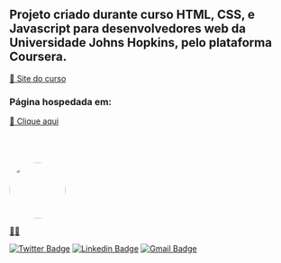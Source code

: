 <h2> Projeto criado durante curso HTML, CSS, e Javascript para desenvolvedores web da Universidade Johns Hopkins, pelo plataforma Coursera.</h2>
<a target="_blank" href="https://www.coursera.org/learn/html-css-javascript-for-web-developers">🔗 Site do curso</a>

<h3>Página hospedada em:</h3>
    
<a  target="_blank" href="https://rednand.github.io/Site-criado-durante-curso-Coursera-HTML-CSS-JS-Web-Developers/"> 🔗 Clique aqui</a>

<br>
<br>
<br>
<a href="https://github.com/rednand">
 <img style="border-radius: 50%;" src="https://avatars3.githubusercontent.com/u/63618987?s=460&u=61b426b901b8fe02e12019b1fdb67bf0072d4f00&v=4" width="100px;" alt=""/>
 <br />
 
👋🏽

[![Twitter Badge](https://img.shields.io/badge/Twitter-1DA1F2?style=for-the-badge&logo=twitter&logoColor=white)](https://twitter.com/hirenanaguiar) [![Linkedin Badge](https://img.shields.io/badge/LinkedIn-0077B5?style=for-the-badge&logo=linkedin&logoColor=white)](https://www.linkedin.com/in/tgmarinho/) 
[![Gmail Badge](https://img.shields.io/badge/Microsoft_Outlook-0078D4?style=for-the-badge&logo=microsoft-outlook&logoColor=white)](mailto:nan-aguiar@hotmail.comm)

